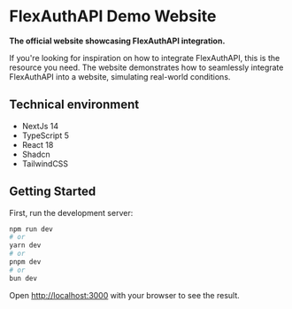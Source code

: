 # FlexAuthAPI Demo Website

**The official website showcasing FlexAuthAPI integration.**

If you're looking for inspiration on how to integrate FlexAuthAPI, this is the resource you need.
The website demonstrates how to seamlessly integrate FlexAuthAPI into a website, simulating real-world conditions.

## Technical environment

- NextJs 14
- TypeScript 5
- React 18
- Shadcn
- TailwindCSS

## Getting Started

First, run the development server:

```bash
npm run dev
# or
yarn dev
# or
pnpm dev
# or
bun dev
```

Open [http://localhost:3000](http://localhost:3000) with your browser to see the result.
